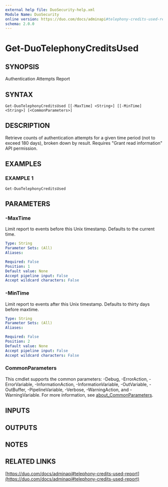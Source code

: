 ```yaml
---
external help file: DuoSecurity-help.xml
Module Name: DuoSecurity
online version: https://duo.com/docs/adminapi#telephony-credits-used-report
schema: 2.0.0
---
```


# Get-DuoTelephonyCreditsUsed

## SYNOPSIS
Authentication Attempts Report

## SYNTAX

```
Get-DuoTelephonyCreditsUsed [[-MaxTime] <String>] [[-MinTime] <String>] [<CommonParameters>]
```

## DESCRIPTION
Retrieve counts of authentication attempts for a given time period (not to exceed 180 days), broken down by result.
Requires "Grant read information" API permission.

## EXAMPLES

### EXAMPLE 1
```
Get-DuoTelephonyCreditsUsed
```

## PARAMETERS

### -MaxTime
Limit report to events before this Unix timestamp.
Defaults to the current time.

```yaml
Type: String
Parameter Sets: (All)
Aliases:

Required: False
Position: 1
Default value: None
Accept pipeline input: False
Accept wildcard characters: False
```

### -MinTime
Limit report to events after this Unix timestamp.
Defaults to thirty days before maxtime.

```yaml
Type: String
Parameter Sets: (All)
Aliases:

Required: False
Position: 2
Default value: None
Accept pipeline input: False
Accept wildcard characters: False
```

### CommonParameters
This cmdlet supports the common parameters: -Debug, -ErrorAction, -ErrorVariable, -InformationAction, -InformationVariable, -OutVariable, -OutBuffer, -PipelineVariable, -Verbose, -WarningAction, and -WarningVariable. For more information, see [about_CommonParameters](http://go.microsoft.com/fwlink/?LinkID=113216).

## INPUTS

## OUTPUTS

## NOTES

## RELATED LINKS

[https://duo.com/docs/adminapi#telephony-credits-used-report](https://duo.com/docs/adminapi#telephony-credits-used-report)

